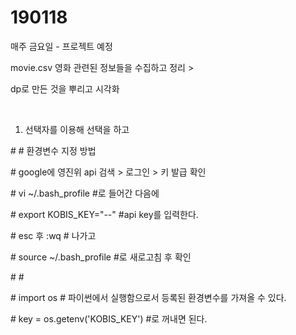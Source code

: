 # 190118

매주 금요일 - 프로젝트 예정



movie.csv 영화 관련된 정보들을 수집하고 정리 >



dp로 만든 것을 뿌리고 시각화



​	

1. 선택자를 이용해 선택을 하고

\# # 환경변수 지정 방법 

\# google에 영진위 api 검색 > 로그인 > 키 발급 확인

\# vi ~/.bash_profile #로 들어간 다음에

\# export KOBIS_KEY="--" #api key를 입력한다.

\# esc 후 :wq # 나가고

\# source ~/.bash_profile #로 새로고침 후 확인

\# #

\# import os # 파이썬에서 실행함으로서 등록된 환경변수를 가져올 수 있다.

\# key = os.getenv('KOBIS_KEY') #로 꺼내면 된다.